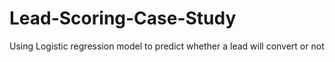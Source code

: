 # Lead-Scoring-Case-Study
Using Logistic regression model to predict whether a lead will convert or not
